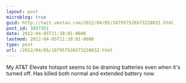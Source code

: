 ```yaml
---
layout: post
microblog: true
guid: http://twit.vmstan.com/2012/04/05/187957526573228032.html
post_id: 3037351
date: 2012-04-05T11:39:01-0600
lastmod: 2012-04-05T11:39:01-0600
type: post
url: /2012/04/05/187957526573228032.html
---
```

My AT&T Elevate hotspot seems to be draining batteries even when it's turned off. Has killed both normal and extended battery now.
